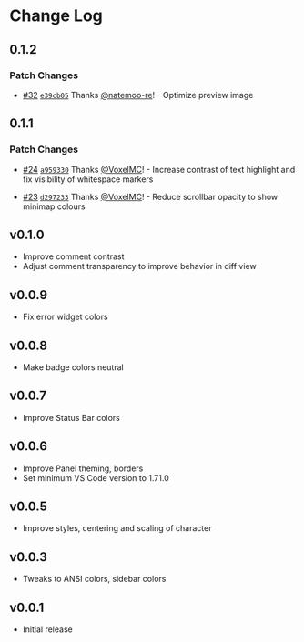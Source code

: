 # Change Log

## 0.1.2

### Patch Changes

- [#32](https://github.com/withastro/houston-vscode/pull/32) [`e39cb05`](https://github.com/withastro/houston-vscode/commit/e39cb055609ae92a87566bdbd940058420683145) Thanks [@natemoo-re](https://github.com/natemoo-re)! - Optimize preview image

## 0.1.1

### Patch Changes

- [#24](https://github.com/withastro/houston-vscode/pull/24) [`a959330`](https://github.com/withastro/houston-vscode/commit/a959330f5bf95e560211806ab61b3d0f9ed4a108) Thanks [@VoxelMC](https://github.com/VoxelMC)! - Increase contrast of text highlight and fix visibility of whitespace markers

- [#23](https://github.com/withastro/houston-vscode/pull/23) [`d297233`](https://github.com/withastro/houston-vscode/commit/d297233be95e3f8fdecc22e4ffa92bb0e7265592) Thanks [@VoxelMC](https://github.com/VoxelMC)! - Reduce scrollbar opacity to show minimap colours

## v0.1.0

- Improve comment contrast
- Adjust comment transparency to improve behavior in diff view

## v0.0.9

- Fix error widget colors

## v0.0.8

- Make badge colors neutral

## v0.0.7

- Improve Status Bar colors

## v0.0.6

- Improve Panel theming, borders
- Set minimum VS Code version to 1.71.0

## v0.0.5

- Improve styles, centering and scaling of character

## v0.0.3

- Tweaks to ANSI colors, sidebar colors

## v0.0.1

- Initial release
